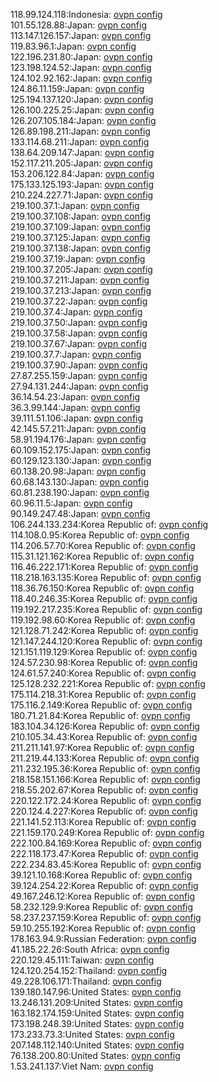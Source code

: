 118.99.124.118:Indonesia: [ovpn config](vpn/118_99_124_118.ovpn)  
101.55.128.88:Japan: [ovpn config](vpn/101_55_128_88.ovpn)  
113.147.126.157:Japan: [ovpn config](vpn/113_147_126_157.ovpn)  
119.83.96.1:Japan: [ovpn config](vpn/119_83_96_1.ovpn)  
122.196.231.80:Japan: [ovpn config](vpn/122_196_231_80.ovpn)  
123.198.124.52:Japan: [ovpn config](vpn/123_198_124_52.ovpn)  
124.102.92.162:Japan: [ovpn config](vpn/124_102_92_162.ovpn)  
124.86.11.159:Japan: [ovpn config](vpn/124_86_11_159.ovpn)  
125.194.137.120:Japan: [ovpn config](vpn/125_194_137_120.ovpn)  
126.100.225.25:Japan: [ovpn config](vpn/126_100_225_25.ovpn)  
126.207.105.184:Japan: [ovpn config](vpn/126_207_105_184.ovpn)  
126.89.198.211:Japan: [ovpn config](vpn/126_89_198_211.ovpn)  
133.114.68.211:Japan: [ovpn config](vpn/133_114_68_211.ovpn)  
138.64.209.147:Japan: [ovpn config](vpn/138_64_209_147.ovpn)  
152.117.211.205:Japan: [ovpn config](vpn/152_117_211_205.ovpn)  
153.206.122.84:Japan: [ovpn config](vpn/153_206_122_84.ovpn)  
175.133.125.193:Japan: [ovpn config](vpn/175_133_125_193.ovpn)  
210.224.227.71:Japan: [ovpn config](vpn/210_224_227_71.ovpn)  
219.100.37.1:Japan: [ovpn config](vpn/219_100_37_1.ovpn)  
219.100.37.108:Japan: [ovpn config](vpn/219_100_37_108.ovpn)  
219.100.37.109:Japan: [ovpn config](vpn/219_100_37_109.ovpn)  
219.100.37.125:Japan: [ovpn config](vpn/219_100_37_125.ovpn)  
219.100.37.138:Japan: [ovpn config](vpn/219_100_37_138.ovpn)  
219.100.37.19:Japan: [ovpn config](vpn/219_100_37_19.ovpn)  
219.100.37.205:Japan: [ovpn config](vpn/219_100_37_205.ovpn)  
219.100.37.211:Japan: [ovpn config](vpn/219_100_37_211.ovpn)  
219.100.37.213:Japan: [ovpn config](vpn/219_100_37_213.ovpn)  
219.100.37.22:Japan: [ovpn config](vpn/219_100_37_22.ovpn)  
219.100.37.4:Japan: [ovpn config](vpn/219_100_37_4.ovpn)  
219.100.37.50:Japan: [ovpn config](vpn/219_100_37_50.ovpn)  
219.100.37.58:Japan: [ovpn config](vpn/219_100_37_58.ovpn)  
219.100.37.67:Japan: [ovpn config](vpn/219_100_37_67.ovpn)  
219.100.37.7:Japan: [ovpn config](vpn/219_100_37_7.ovpn)  
219.100.37.90:Japan: [ovpn config](vpn/219_100_37_90.ovpn)  
27.87.255.159:Japan: [ovpn config](vpn/27_87_255_159.ovpn)  
27.94.131.244:Japan: [ovpn config](vpn/27_94_131_244.ovpn)  
36.14.54.23:Japan: [ovpn config](vpn/36_14_54_23.ovpn)  
36.3.99.144:Japan: [ovpn config](vpn/36_3_99_144.ovpn)  
39.111.51.106:Japan: [ovpn config](vpn/39_111_51_106.ovpn)  
42.145.57.211:Japan: [ovpn config](vpn/42_145_57_211.ovpn)  
58.91.194.176:Japan: [ovpn config](vpn/58_91_194_176.ovpn)  
60.109.152.175:Japan: [ovpn config](vpn/60_109_152_175.ovpn)  
60.129.123.130:Japan: [ovpn config](vpn/60_129_123_130.ovpn)  
60.138.20.98:Japan: [ovpn config](vpn/60_138_20_98.ovpn)  
60.68.143.130:Japan: [ovpn config](vpn/60_68_143_130.ovpn)  
60.81.238.190:Japan: [ovpn config](vpn/60_81_238_190.ovpn)  
60.96.11.5:Japan: [ovpn config](vpn/60_96_11_5.ovpn)  
90.149.247.48:Japan: [ovpn config](vpn/90_149_247_48.ovpn)  
106.244.133.234:Korea Republic of: [ovpn config](vpn/106_244_133_234.ovpn)  
114.108.0.95:Korea Republic of: [ovpn config](vpn/114_108_0_95.ovpn)  
114.206.57.70:Korea Republic of: [ovpn config](vpn/114_206_57_70.ovpn)  
115.31.121.162:Korea Republic of: [ovpn config](vpn/115_31_121_162.ovpn)  
116.46.222.171:Korea Republic of: [ovpn config](vpn/116_46_222_171.ovpn)  
118.218.163.135:Korea Republic of: [ovpn config](vpn/118_218_163_135.ovpn)  
118.36.76.150:Korea Republic of: [ovpn config](vpn/118_36_76_150.ovpn)  
118.40.246.35:Korea Republic of: [ovpn config](vpn/118_40_246_35.ovpn)  
119.192.217.235:Korea Republic of: [ovpn config](vpn/119_192_217_235.ovpn)  
119.192.98.60:Korea Republic of: [ovpn config](vpn/119_192_98_60.ovpn)  
121.128.71.242:Korea Republic of: [ovpn config](vpn/121_128_71_242.ovpn)  
121.147.244.120:Korea Republic of: [ovpn config](vpn/121_147_244_120.ovpn)  
121.151.119.129:Korea Republic of: [ovpn config](vpn/121_151_119_129.ovpn)  
124.57.230.98:Korea Republic of: [ovpn config](vpn/124_57_230_98.ovpn)  
124.61.57.240:Korea Republic of: [ovpn config](vpn/124_61_57_240.ovpn)  
125.128.232.221:Korea Republic of: [ovpn config](vpn/125_128_232_221.ovpn)  
175.114.218.31:Korea Republic of: [ovpn config](vpn/175_114_218_31.ovpn)  
175.116.2.149:Korea Republic of: [ovpn config](vpn/175_116_2_149.ovpn)  
180.71.21.84:Korea Republic of: [ovpn config](vpn/180_71_21_84.ovpn)  
183.104.34.126:Korea Republic of: [ovpn config](vpn/183_104_34_126.ovpn)  
210.105.34.43:Korea Republic of: [ovpn config](vpn/210_105_34_43.ovpn)  
211.211.141.97:Korea Republic of: [ovpn config](vpn/211_211_141_97.ovpn)  
211.219.44.133:Korea Republic of: [ovpn config](vpn/211_219_44_133.ovpn)  
211.232.195.36:Korea Republic of: [ovpn config](vpn/211_232_195_36.ovpn)  
218.158.151.166:Korea Republic of: [ovpn config](vpn/218_158_151_166.ovpn)  
218.55.202.67:Korea Republic of: [ovpn config](vpn/218_55_202_67.ovpn)  
220.122.172.24:Korea Republic of: [ovpn config](vpn/220_122_172_24.ovpn)  
220.124.4.227:Korea Republic of: [ovpn config](vpn/220_124_4_227.ovpn)  
221.141.52.113:Korea Republic of: [ovpn config](vpn/221_141_52_113.ovpn)  
221.159.170.249:Korea Republic of: [ovpn config](vpn/221_159_170_249.ovpn)  
222.100.84.169:Korea Republic of: [ovpn config](vpn/222_100_84_169.ovpn)  
222.118.173.47:Korea Republic of: [ovpn config](vpn/222_118_173_47.ovpn)  
222.234.83.45:Korea Republic of: [ovpn config](vpn/222_234_83_45.ovpn)  
39.121.10.168:Korea Republic of: [ovpn config](vpn/39_121_10_168.ovpn)  
39.124.254.22:Korea Republic of: [ovpn config](vpn/39_124_254_22.ovpn)  
49.167.246.12:Korea Republic of: [ovpn config](vpn/49_167_246_12.ovpn)  
58.232.129.9:Korea Republic of: [ovpn config](vpn/58_232_129_9.ovpn)  
58.237.237.159:Korea Republic of: [ovpn config](vpn/58_237_237_159.ovpn)  
59.10.255.192:Korea Republic of: [ovpn config](vpn/59_10_255_192.ovpn)  
178.163.94.9:Russian Federation: [ovpn config](vpn/178_163_94_9.ovpn)  
41.185.22.26:South Africa: [ovpn config](vpn/41_185_22_26.ovpn)  
220.129.45.111:Taiwan: [ovpn config](vpn/220_129_45_111.ovpn)  
124.120.254.152:Thailand: [ovpn config](vpn/124_120_254_152.ovpn)  
49.228.106.171:Thailand: [ovpn config](vpn/49_228_106_171.ovpn)  
139.180.147.96:United States: [ovpn config](vpn/139_180_147_96.ovpn)  
13.246.131.209:United States: [ovpn config](vpn/13_246_131_209.ovpn)  
163.182.174.159:United States: [ovpn config](vpn/163_182_174_159.ovpn)  
173.198.248.39:United States: [ovpn config](vpn/173_198_248_39.ovpn)  
173.233.73.3:United States: [ovpn config](vpn/173_233_73_3.ovpn)  
207.148.112.140:United States: [ovpn config](vpn/207_148_112_140.ovpn)  
76.138.200.80:United States: [ovpn config](vpn/76_138_200_80.ovpn)  
1.53.241.137:Viet Nam: [ovpn config](vpn/1_53_241_137.ovpn)  

